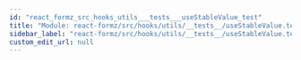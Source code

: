 ```yaml
---
id: "react_formz_src_hooks_utils___tests___useStableValue_test"
title: "Module: react-formz/src/hooks/utils/__tests__/useStableValue.test"
sidebar_label: "react-formz/src/hooks/utils/__tests__/useStableValue.test"
custom_edit_url: null
---
```


